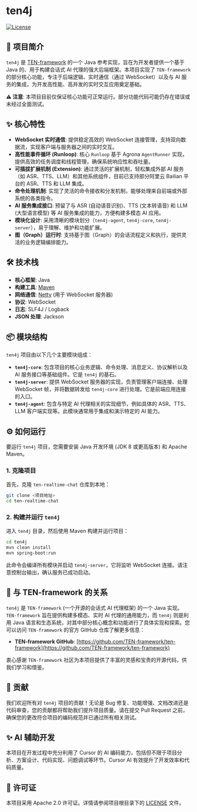 # ten4j

[![License](https://img.shields.io/badge/license-Apache%202.0-blue.svg)](LICENSE)

## 🚀 项目简介

`ten4j` 是 [TEN-framework](https://github.com/TEN-framework/ten-framework) 的一个 Java 参考实现，旨在为开发者提供一个基于 Java 的、用于构建会话式 AI 代理的强大后端框架。本项目实现了 `TEN-framework` 的部分核心功能，专注于后端逻辑、实时通信（通过 WebSocket）以及与 AI 服务的集成，为开发高性能、高并发的实时交互应用奠定基础。

**⚠️ 注意**: 本项目目前仅保证核心功能可正常运行。部分功能代码可能仍存在错误或未经过全面测试。

## ✨ 核心特性

-   **WebSocket 实时通信**: 提供稳定高效的 WebSocket 连接管理，支持双向数据流，实现客户端与服务器之间的实时交互。
-   **高性能事件循环 (Runloop)**: 核心 `Runloop` 基于 Agrona `AgentRunner` 实现，提供高效的任务调度和线程管理，确保系统响应性和吞吐量。
-   **可插拔扩展机制 (Extension)**: 通过灵活的扩展机制，轻松集成外部 AI 服务（如 ASR、TTS、LLM）和其他系统组件，目前已支持部分阿里云 Bailian 平台的 ASR、TTS 和 LLM 集成。
-   **命令处理机制**: 实现了灵活的命令接收和分发机制，能够处理来自前端或外部系统的各类指令。
-   **AI 服务集成接口**: 预留了与 ASR (自动语音识别)、TTS (文本转语音) 和 LLM (大型语言模型) 等 AI 服务集成的能力，方便构建多模态 AI 应用。
-   **模块化设计**: 采用清晰的模块划分（`ten4j-agent`, `ten4j-core`, `ten4j-server`），易于理解、维护和功能扩展。
-   **图（Graph）运行时**: 支持基于图（Graph）的会话流程定义和执行，提供灵活的业务逻辑编排能力。

## 🛠️ 技术栈

-   **核心框架**: Java
-   **构建工具**: [Maven](https://maven.apache.org/)
-   **网络通信**: [Netty](https://netty.io/) (用于 WebSocket 服务器)
-   **协议**: WebSocket
-   **日志**: SLF4J / Logback
-   **JSON 处理**: Jackson

## 📦 模块结构

`ten4j` 项目由以下几个主要模块组成：

-   **`ten4j-core`**: 包含项目的核心业务逻辑、命令处理、消息定义、协议解析以及 AI 服务接口等基础组件。它是 `ten4j` 的基石。
-   **`ten4j-server`**: 提供 WebSocket 服务器的实现，负责管理客户端连接、处理 WebSocket 帧，并将数据转发给 `ten4j-core` 进行处理。它是前端应用连接的入口。
-   **`ten4j-agent`**: 包含与特定 AI 代理相关的实现细节，例如具体的 ASR、TTS、LLM 客户端实现等。此模块通常用于集成和演示特定的 AI 能力。

## ⚙️ 如何运行

要运行 `ten4j` 项目，您需要安装 Java 开发环境 (JDK 8 或更高版本) 和 Apache Maven。

### 1. 克隆项目

首先，克隆 `ten-realtime-chat` 仓库到本地：

```bash
git clone <项目地址>
cd ten-realtime-chat
```

### 2. 构建并运行 `ten4j`

进入 `ten4j` 目录，然后使用 Maven 构建并运行项目：

```bash
cd ten4j
mvn clean install
mvn spring-boot:run
```

此命令会编译所有模块并启动 `ten4j-server`，它将监听 WebSocket 连接。请注意控制台输出，确认服务已成功启动。

## 🔗 与 TEN-framework 的关系

`ten4j` 是 `TEN-framework` (一个开源的会话式 AI 代理框架) 的一个 Java 实现。`TEN-framework` 旨在提供构建多模态、实时 AI 代理的通用能力，而 `ten4j` 则是利用 Java 语言和生态系统，对其中部分核心概念和功能进行了具体实现和探索。您可以访问 `TEN-framework` 的官方 GitHub 仓库了解更多信息：

-   **TEN-framework GitHub**: [https://github.com/TEN-framework/ten-framework](https://github.com/TEN-framework/ten-framework)

衷心感谢 `TEN-framework` 社区为本项目提供了丰富的灵感和宝贵的开源代码，供我们学习和借鉴。

## 🤝 贡献

我们欢迎所有对 `ten4j` 项目的贡献！无论是 Bug 修复、功能增强、文档改进还是代码审查，您的贡献都将帮助我们提升项目质量。请在提交 Pull Request 之前，确保您的更改符合项目的编码规范并已通过所有相关测试。

## ✨ **AI 辅助开发**

本项目在开发过程中充分利用了 Cursor 的 AI 编码能力，包括但不限于项目分析、方案设计、代码实现、问题调试等环节。Cursor AI 有效提升了开发效率和代码质量。

## 📄 许可证

本项目采用 Apache 2.0 许可证。详情请参阅项目根目录下的 [LICENSE](LICENSE) 文件。 
